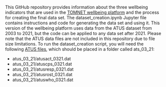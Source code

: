 This GitHub repository provides information about the three wellbeing indicators that are used in the [TOMNET wellbeing platform](https://tomnetutc.github.io/wbeat/#/about) and the process for creating the final data set. The dataset_creation.ipynb Jupyter file contains instructions and code for generating the data set and using it. This version of the wellbeing platform uses data from the ATUS dataset from 2003 to 2021, but the code can be applied to any data set after 2021. Please note that the ATUS data files are not included in this repository due to file size limitations. To run the dataset_creation script, you will need the following [ATUS files](https://www.bls.gov/tus/data/datafiles-0321.htm), which should be placed in a folder called ats_03_21:
* atus_03_21/atusact_0321.dat
* atus_03_21/atuscps_0321.dat
* atus_03_21/atusresp_0321.dat
* atus_03_21/atusrost_0321.dat
* atus_03_21/atuswho_0321.dat
        